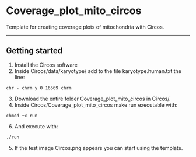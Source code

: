 # Coverage_plot_mito_circos

Template for creating coverage plots of mitochondria with Circos.

---
## Getting started

1. Install the Circos software
2. Inside Circos/data/karyotype/ add to the file karyotype.human.txt the line:
  ```
  chr - chrm y 0 16569 chrm
  ```
3. Download the entire folder Coverage_plot_mito_circos in Circos/.
4. Inside Circos/Coverage_plot_mito_circos make run executable with:
  ```
  chmod +x run
  ```
6. And execute with:
  ```
  ./run
  ```
5. If the test image Circos.png appears you can start using the template.

